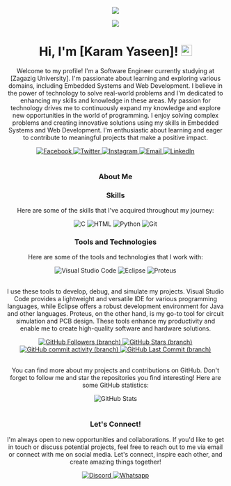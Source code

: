<p align="center"><img src="https://i.imgur.com/9WKUrGg.png"/></p>
<p align="center"><img src="https://i.imgur.com/A6bWGFl.gif"/></p>

<h1 align="center">Hi, I'm [Karam Yaseen]!  <img src="https://media.giphy.com/media/hvRJCLFzcasrR4ia7z/giphy.gif" width="25" /></h1>
<p align="center">Welcome to my profile! I'm a Software Engineer currently studying at [Zagazig University]. I'm passionate about learning and exploring various domains, including Embedded Systems and Web Development. I believe in the power of technology to solve real-world problems and I'm   dedicated to enhancing my skills and knowledge in these areas. My passion for technology drives me to continuously expand my knowledge and explore new opportunities in the world of programming. I enjoy solving complex problems and creating innovative solutions using my skills in Embedded Systems and Web Development. I'm enthusiastic about learning and eager to contribute to meaningful projects that make a positive impact.</p>
<div align="center">
  <a href="https://www.facebook.com/profile.php?id=100085141807370&mibextid=ZbWKwL/">
    <img src="https://img.shields.io/badge/Facebook-1877f2?logo=facebook&logoColor=white&style=for-the-badge" alt="Facebook" />
  </a>
  <a href="https://twitter.com/KaramYaseen13?s=09/">
    <img src="https://img.shields.io/badge/Twitter-1da1f2?logo=twitter&logoColor=white&style=for-the-badge" alt="Twitter" />
  </a>
  <a href="https://instagram.com/kemoy_aseen?igshid=MGNiNDI5ZTU=/">
    <img src="https://img.shields.io/badge/Instagram-833ab4?logo=instagram&logoColor=white&style=for-the-badge" alt="Instagram" />
  </a>
  <a href="mailto:karamyaseen725@gmail.com">
    <img src="https://img.shields.io/badge/Email-b23121?logo=gmail&logoColor=white&style=for-the-badge" alt="Email" />
  </a>
  <a href="https://www.linkedin.com/in/karam-yaseen-6b83b8235/">
    <img src="https://img.shields.io/badge/LinkedIn-0a66c2?logo=linkedin&logoColor=white&style=for-the-badge" alt="LinkedIn" />
  </a>
</div>
<br />
<h3 align="center">About Me</h3>

<h3 align="center">Skills</h3>
<p align="center">Here are some of the skills that I've acquired throughout my journey:</p>
<div align="center">
    <img src="https://img.shields.io/badge/C-333?logo=C&style=for-the-badge" alt="C" />
    <img src="https://img.shields.io/badge/HTML-333?logo=html5&style=for-the-badge" alt="HTML" />
    <img src="https://img.shields.io/badge/Python-333?logo=python&style=for-the-badge" alt="Python" />
    <img src="https://img.shields.io/badge/Git-333?logo=git&style=for-the-badge" alt="Git" />
</div>
<h3 align="center">Tools and Technologies</h3>
<p align="center">Here are some of the tools and technologies that I work with:</p>
<div align="center">
    <img src="https://img.shields.io/badge/Visual%20Studio%20Code-007ACC?logo=visual%20studio%20code&logoColor=white&style=for-the-badge" alt="Visual Studio Code" />
    <img src="https://img.shields.io/badge/Eclipse-2C2255?logo=eclipse&logoColor=white&style=for-the-badge" alt="Eclipse" />
    <img src="https://img.shields.io/badge/Proteus-002147?logo=proteus&logoColor=white&style=for-the-badge" alt="Proteus" />
</div>
<br />
<p align="center">I use these tools to develop, debug, and simulate my projects. Visual Studio Code provides a lightweight and versatile IDE for various programming languages, while Eclipse offers a robust development environment for Java and other languages. Proteus, on the other hand, is my go-to tool for circuit simulation and PCB design. These tools enhance my productivity and enable me to create high-quality software and hardware solutions.</p>

<div align="center">
  <a href="https://github.com/KaramYaseen">
    <img src="https://img.shields.io/github/followers/KaramYaseen?label=Follow&style=social&logoColor=white&style=for-the-badge" alt="GitHub Followers (branch)" />
</a>

<a href="https://github.com/KaramYaseen">
    <img src="https://img.shields.io/github/stars/KaramYaseen?logoColor=white&style=social&style=for-the-badge" alt="GitHub Stars (branch)" />
</a>

<a href="https://github.com/KaramYaseen">
    <img alt="GitHub commit activity (branch)" src="https://img.shields.io/github/commit-activity/m/KaramYaseen/KaramYaseen">
</a>

<a href="https://github.com/KaramYaseen">
    <img src="https://img.shields.io/github/last-commit/KaramYaseen/KaramYaseen?style=social&logoColor=white&style=for-the-badge" alt="GitHub Last Commit (branch)" />
</a>
</div>

<br />

<p align="center">You can find more about my projects and contributions on GitHub. Don't forget to follow me and star the repositories you find interesting! Here are some GitHub statistics:</p>

<div align="center">
    <img src="https://github-readme-stats.vercel.app/api?username=KaramYaseen&show_icons=true&count_private=true&theme=dark" alt="GitHub Stats" />
</div>
<br />
<h3 align="center">Let's Connect!</h3>
<p align="center">I'm always open to new opportunities and collaborations. If you'd like to get in touch or discuss potential projects, feel free to reach out to me via email or connect with me on social media. Let's connect, inspire each other, and create amazing things together!</p>
<div align="center">
  <a href="https://discord.com/#4292/">
    <img src="https://img.shields.io/badge/Discord-d20962?logo=discord&logoColor=white&style=for-the-badge" alt="Discord" />
  </a>
  <a href="https://wa.me/qr/UF2OV6ZRZSCYN1/">
<img src="https://img.shields.io/badge/Whatsapp-d20962?logo=whatsapp&logoColor=white&style=for-the-badge" alt="Whatsapp" />
  </a>
</div>
